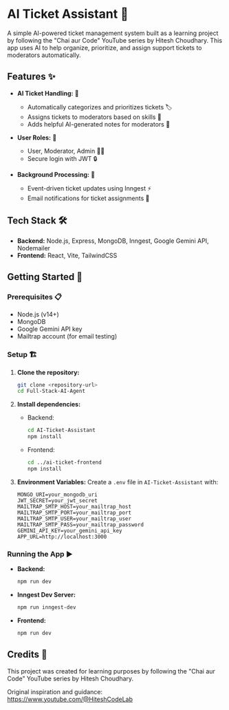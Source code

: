 # AI Ticket Assistant 🤖

A simple AI-powered ticket management system built as a learning project by following the "Chai aur Code" YouTube series by Hitesh Choudhary. This app uses AI to help organize, prioritize, and assign support tickets to moderators automatically.

## Features ✨

- **AI Ticket Handling:** 🧠
  - Automatically categorizes and prioritizes tickets 🏷️
  - Assigns tickets to moderators based on skills 🎯
  - Adds helpful AI-generated notes for moderators 📝

- **User Roles:** 👥
  - User, Moderator, Admin 🧑‍💻
  - Secure login with JWT 🔒

- **Background Processing:** 🔄
  - Event-driven ticket updates using Inngest ⚡
  - Email notifications for ticket assignments 📧

## Tech Stack 🛠️

- **Backend:** Node.js, Express, MongoDB, Inngest, Google Gemini API, Nodemailer
- **Frontend:** React, Vite, TailwindCSS

## Getting Started 🚀

### Prerequisites 📋
- Node.js (v14+)
- MongoDB
- Google Gemini API key
- Mailtrap account (for email testing)

### Setup 🏗️

1. **Clone the repository:**
   ```sh
   git clone <repository-url>
   cd Full-Stack-AI-Agent
   ```

2. **Install dependencies:**
   - Backend:
     ```sh
     cd AI-Ticket-Assistant
     npm install
     ```
   - Frontend:
     ```sh
     cd ../ai-ticket-frontend
     npm install
     ```

3. **Environment Variables:**
   Create a `.env` file in `AI-Ticket-Assistant` with:
   ```
   MONGO_URI=your_mongodb_uri
   JWT_SECRET=your_jwt_secret
   MAILTRAP_SMTP_HOST=your_mailtrap_host
   MAILTRAP_SMTP_PORT=your_mailtrap_port
   MAILTRAP_SMTP_USER=your_mailtrap_user
   MAILTRAP_SMTP_PASS=your_mailtrap_password
   GEMINI_API_KEY=your_gemini_api_key
   APP_URL=http://localhost:3000
   ```

### Running the App ▶️

- **Backend:**
  ```sh
  npm run dev
  ```
- **Inngest Dev Server:**
  ```sh
  npm run inngest-dev
  ```
- **Frontend:**
  ```sh
  npm run dev
  ```

## Credits 🙏

This project was created for learning purposes by following the "Chai aur Code" YouTube series by Hitesh Choudhary. 

Original inspiration and guidance: https://www.youtube.com/@HiteshCodeLab
